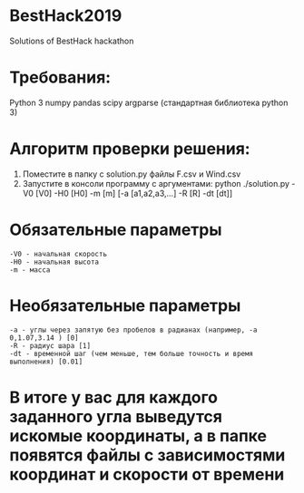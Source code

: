 # BestHack2019
Solutions of BestHack hackathon

# Требования:
Python 3
numpy
pandas
scipy
argparse (стандартная библиотека python 3)

# Алгоритм проверки решения:
1) Поместите в папку с solution.py файлы F.csv и Wind.csv
2) Запустите в консоли программу с аргументами:
  python ./solution.py -V0 [V0] -H0 [H0] -m [m] [-a [a1,a2,a3,...] -R [R] -dt [dt]]
  
  # Обязательные параметры
    -V0 - начальная скорость
    -H0 - начальная высота
    -m - масса
  
  # Необязательные параметры
    -a - углы через запятую без пробелов в радианах (например, -a 0,1.07,3.14 ) [0]
    -R - радиус шара [1]
    -dt - временной шаг (чем меньше, тем больше точность и время выполнения) [0.01]
  
# В итоге у вас для каждого заданного угла выведутся искомые координаты, а в папке появятся файлы с зависимостями координат и скорости от времени
